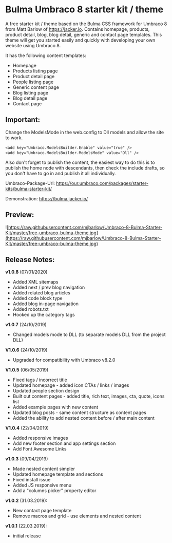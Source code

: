 # Bulma Umbraco 8 starter kit / theme
A free starter kit / theme based on the Bulma CSS framework for Umbraco 8 from Matt Barlow of https://jacker.io. Contains homepage, products, product detail, blog, blog detail, generic and contact page templates. This theme will get you started easily and quickly with developing your own website using Umbraco 8. 

It has the following content templates:

* Homepage
* Products listing page
* Product detail page
* People listing page
* Generic content page
* Blog listing page
* Blog detail page
* Contact page

## Important:

Change the ModelsMode in the web.config to Dll models and allow the site to work.

```
<add key="Umbraco.ModelsBuilder.Enable" value="true" />
<add key="Umbraco.ModelsBuilder.ModelsMode" value="Dll" />
```

Also don't forget to publish the content, the easiest way to do this is to publish the home node with descendants, then check the include drafts, so you don't have to go in and publish it all individually. 

Umbraco-Package-Url:
https://our.umbraco.com/packages/starter-kits/bulma-starter-kit/

Demonstration:
https://bulma.jacker.io/

## Preview:

![https://raw.githubusercontent.com/mjbarlow/Umbraco-8-Bulma-Starter-Kit/master/free-umbraco-bulma-theme.jpg](https://raw.githubusercontent.com/mjbarlow/Umbraco-8-Bulma-Starter-Kit/master/free-umbraco-bulma-theme.jpg)


## Release Notes:

**v1.0.8** (07/01/2020)
* Added XML sitemaps
* Added next / prev blog navigation 
* Added related blog articles
* Added code block type
* Added blog in-page navigation
* Added robots.txt
* Hooked up the category tags

**v1.0.7** (24/10/2019)
* Changed models mode to DLL (to separate models DLL from the project DLL)
 
**V1.0.6** (24/10/2019)
* Upgraded for compatibility with Umbraco v8.2.0

**V1.0.5** (06/05/2019)
* Fixed tags / incorrect title
* Updated homepage  - added icon CTAs / links / images
* Updated people section design 
* Built out content pages  - added title, rich text, images, cta, quote, icons list
* Added example pages with new content
* Updated blog posts - same content structure as content pages
* Added the ability to add nested content before / after main content 
 
**V1.0.4** (22/04/2019)
* Added responsive images
* Add new footer section and app settings section
* Add Font Awesome Links

**v1.0.3** (09/04/2019)
* Made nested content simpler
* Updated homepage template and sections
* Fixed install issue
* Added JS responsive menu
* Add a "columns picker" property editor

**v1.0.2** (31.03.2019):
* New contact page template
* Remove macros and grid - use elements and nested content

**v1.0.1** (22.03.2019):
* initial release



